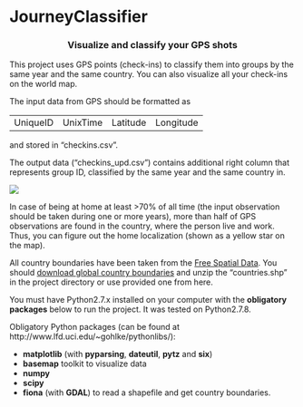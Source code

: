 JourneyClassifier
=================
<html>
<head>
<h3 align="center">Visualize and classify your GPS shots</h3>
</head>

<body>
<p>This project uses GPS points (check-ins) to classify them into groups by the same year and the same country. You can also visualize all your check-ins on the world map.</p>
<p>The input data from GPS should be formatted as
<table style="width:100%">
  <tr>
    <td>UniqueID</td>
    <td>UnixTime</td>		
    <td>Latitude</td>
    <td>Longitude</td>
  </tr>
</table> 
and stored in “checkins.csv”.
</p>
<p>The output data (“checkins_upd.csv”) contains additional right column that represents group ID, classified by the same year and the same country in.</p>
<div><img src="https://www.dropbox.com/s/40b59n1qpfmg3i7/output_map.png?dl=1"/></div>
<p>In case of being at home at least >70% of all time (the input observation should be taken during one or more years), more than half of GPS observations are found in the country, where the person live and work. Thus, you can figure out the home localization (shown as a yellow star on the map).</p>
<p>All country boundaries have been taken from the <a href="http://www.diva-gis.org/Data">Free Spatial Data</a>. You should <a href="http://biogeo.ucdavis.edu/data/world/countries_shp.zip">download global country boundaries</a> and unzip the “countries.shp” in the project directory or use provided one from here.</p>
<p>You must have Python2.7.x installed on your computer with the <b>obligatory packages</b> below to run the project. It was tested on Python2.7.8.</p>
<p>Obligatory Python packages (can be found at http://www.lfd.uci.edu/~gohlke/pythonlibs/):</p>
<ul>
    <li><b>matplotlib</b> (with <b>pyparsing</b>, <b>dateutil</b>, <b>pytz</b> and <b>six</b>)</li>
	<li><b>basemap</b> toolkit to visualize data</li>
	<li><b>numpy</b></li>
	<li><b>scipy</b></li>
	<li><b>fiona</b> (with <b>GDAL</b>) to read a shapefile and get country boundaries.
</ul>
</body>
</html>
